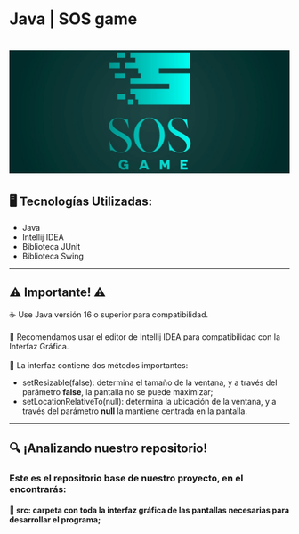 # Java | SOS game

<h1 align="center">
  <img src="https://raw.githubusercontent.com/carlosgian/Practica1-C3S2/master/files/Logo.jpeg" alt="Logo SOS">
</h1>



## 🖥️ Tecnologías Utilizadas:

- Java
- Intellij IDEA
- Biblioteca JUnit
- Biblioteca Swing

---
## ⚠️ Importante! ⚠️

☕ Use Java versión 16 o superior para compatibilidad. </br></br>
📝 Recomendamos usar el editor de Intellij IDEA para compatibilidad con la Interfaz Gráfica. </br></br>
🎨 La interfaz contiene dos métodos importantes:
- setResizable(false): determina el tamaño de la ventana, y a través del parámetro <strong>false</strong>, la pantalla no se puede maximizar;
- setLocationRelativeTo(null): determina la ubicación de la ventana, y a través del parámetro <strong>null</strong> la mantiene centrada en la pantalla.
---

## 🔍 ¡Analizando nuestro repositorio!

### Este es el repositorio base de nuestro proyecto, en el encontrarás:
#### 🔹 src: carpeta con toda la interfaz gráfica de las pantallas necesarias para desarrollar el programa;
</br>
